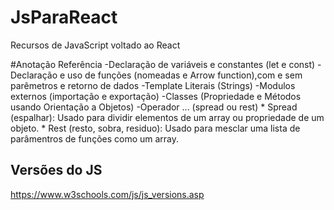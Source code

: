 # JsParaReact
 Recursos de JavaScript voltado ao React

#Anotação Referência
-Declaração de variáveis e constantes (let e const)
-Declaração e uso de funções (nomeadas e Arrow function),com e sem parêmetros e retorno de dados
-Template Literais (Strings)
-Modulos externos (importação e exportação)
-Classes (Propriedade e Métodos usando Orientação a Objetos)
-Operador ... (spread ou rest)
    * Spread (espalhar): Usado para dividir elementos de um array ou propriedade de um objeto. 
    * Rest (resto, sobra, residuo): Usado para mesclar uma lista de parâmentros de funções como um array.

## Versões do JS
https://www.w3schools.com/js/js_versions.asp